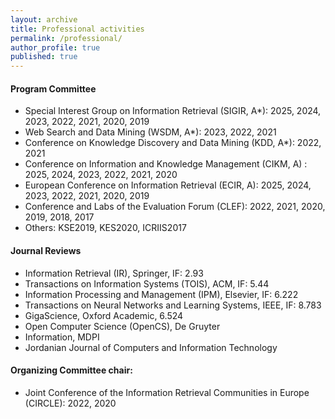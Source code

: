 ```yaml
---
layout: archive
title: Professional activities
permalink: /professional/
author_profile: true
published: true
---
```


#### Program Committee
- Special Interest Group on Information Retrieval (SIGIR, A*): 2025, 2024, 2023, 2022, 2021, 2020, 2019
- Web Search and Data Mining (WSDM, A*): 2023, 2022, 2021
- Conference on Knowledge Discovery and Data Mining (KDD, A*): 2022, 2021
- Conference on Information and Knowledge Management (CIKM, A) : 2025, 2024, 2023, 2022, 2021, 2020
- European Conference on Information Retrieval (ECIR, A): 2025, 2024, 2023, 2022, 2021, 2020, 2019
- Conference and Labs of the Evaluation Forum (CLEF): 2022, 2021, 2020, 2019, 2018, 2017
- Others: KSE2019, KES2020, ICRIIS2017

#### Journal Reviews
- Information Retrieval (IR), Springer, IF: 2.93
- Transactions on Information Systems (TOIS), ACM, IF: 5.44
- Information Processing and Management (IPM), Elsevier, IF: 6.222
- Transactions on Neural Networks and Learning Systems, IEEE, IF: 8.783
- GigaScience, Oxford Academic, 6.524
- Open Computer Science (OpenCS), De Gruyter
- Information, MDPI
- Jordanian Journal of Computers and Information Technology

#### Organizing Committee chair:
- Joint Conference of the Information Retrieval Communities in Europe (CIRCLE): 2022, 2020
